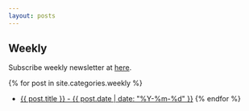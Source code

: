 ```yaml
---
layout: posts
---
```


## Weekly

Subscribe weekly newsletter at [here](https://forms.gle/FnsAFYvk1s4XsqL88).

{% for post in site.categories.weekly %}
 * <a href="{{ site.baseurl }}{{ post.url }}">{{ post.title }} - {{ post.date | date: "%Y-%m-%d" }}</a>
{% endfor %}

